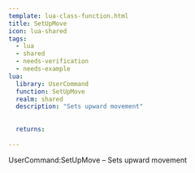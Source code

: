 ```yaml
---
template: lua-class-function.html
title: SetUpMove
icon: lua-shared
tags:
  - lua
  - shared
  - needs-verification
  - needs-example
lua:
  library: UserCommand
  function: SetUpMove
  realm: shared
  description: "Sets upward movement"
  
  
  returns:
    
---
```


<div class="lua__search__keywords">
UserCommand:SetUpMove &#x2013; Sets upward movement
</div>
